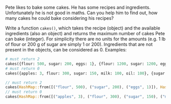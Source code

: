 Pete likes to bake some cakes. He has some recipes and ingredients. Unfortunately he is not good in maths. Can you help him to find out, how many cakes he could bake considering his recipes?

Write a function `cakes()`, which takes the recipe (object) and the available ingredients (also an object) and returns the maximum number of cakes Pete can bake (integer). For simplicity there are no units for the amounts (e.g. 1 lb of flour or 200 g of sugar are simply 1 or 200). Ingredients that are not present in the objects, can be considered as 0.
Examples:

```python
# must return 2
cakes({flour: 500, sugar: 200, eggs: 1}, {flour: 1200, sugar: 1200, eggs: 5, milk: 200})
# must return 0
cakes({apples: 3, flour: 300, sugar: 150, milk: 100, oil: 100}, {sugar: 500, flour: 2000, milk: 2000})
```
```rust
// must return 2
cakes(HashMap::from([("flour", 500), ("sugar", 200), ("eggs", 1)]), HashMap::from([("flour", 1200), ("sugar", 1200), ("eggs", 5), ("milk", 200)]))
// must return 0
cakes(HashMap::from([("apples", 3), ("flour", 300), ("sugar", 150), ("milk", 100), ("oil", 100)]), HashMap::from([("sugar", 500),("flour", 2000), ("milk", 2000)]))
```